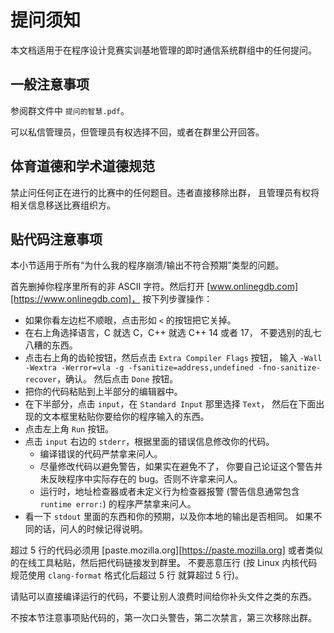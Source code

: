 # 提问须知

本文档适用于在程序设计竞赛实训基地管理的即时通信系统群组中的任何提问。

## 一般注意事项

参阅群文件中 `提问的智慧.pdf`。

可以私信管理员，但管理员有权选择不回，或者在群里公开回答。

## 体育道德和学术道德规范

禁止问任何正在进行的比赛中的任何题目。违者直接移除出群，
且管理员有权将相关信息移送比赛组织方。

## 贴代码注意事项

本小节适用于所有“为什么我的程序崩溃/输出不符合预期”类型的问题。

首先删掉你程序里所有的非 ASCII 字符。然后打开
[www.onlinegdb.com][https://www.onlinegdb.com]，
按下列步骤操作：

- 如果你看左边栏不顺眼，点击形如 `<` 的按钮把它关掉。
- 在右上角选择语言，C 就选 C，C++ 就选 C++ 14 或者 17，
不要选别的乱七八糟的东西。
- 点击右上角的齿轮按钮，然后点击 `Extra Compiler Flags` 按钮，
输入 `-Wall -Wextra -Werror=vla -g -fsanitize=address,undefined -fno-sanitize-recover`，确认。
然后点击 `Done` 按钮。
- 把你的代码粘贴到上半部分的编辑器中。
- 在下半部分，点击 `input`，在 `Standard Input` 那里选择 `Text`，
然后在下面出现的文本框里粘贴你要给你的程序输入的东西。
- 点击左上角 `Run` 按钮。
- 点击 `input` 右边的 `stderr`，根据里面的错误信息修改你的代码。
    - 编译错误的代码严禁拿来问人。
    - 尽量修改代码以避免警告，如果实在避免不了，
      你要自己论证这个警告并未反映程序中实际存在的 bug。否则不许拿来问人。
    - 运行时，地址检查器或者未定义行为检查器报警 (警告信息通常包含
      `runtime error:`) 的程序严禁拿来问人。
- 看一下 `stdout` 里面的东西和你的预期，以及你本地的输出是否相同。
如果不同的话，问人的时候记得说明。

超过 5 行的代码必须用 [paste.mozilla.org][https://paste.mozilla.org]
或者类似的在线工具粘贴，然后把代码链接发到群里。
不要恶意压行 (按 Linux 内核代码规范使用 `clang-format` 格式化后超过 5 行
就算超过 5 行)。

请贴可以直接编译运行的代码，不要让别人浪费时间给你补头文件之类的东西。

不按本节注意事项贴代码的，第一次口头警告，第二次禁言，第三次移除出群。
